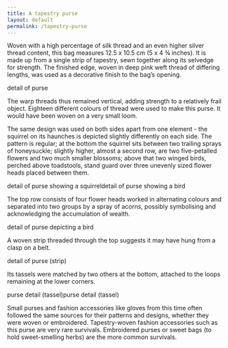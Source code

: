 ```yaml
---
title: A tapestry purse
layout: default
permalink: /tapestry-purse
---
```


Woven with a high percentage of silk thread and an even higher silver thread content, this bag measures 12.5 x 10.5 cm (5 x 4 ¾ inches). It is made up from a single strip of tapestry, sewn together along its selvedge for strength. The finished edge, woven in deep pink weft thread of differing lengths, was used as a decorative finish to the bag’s opening.

detail of purse

The warp threads thus remained vertical, adding strength to a relatively frail object. Eighteen different colours of thread were used to make this purse. It would have been woven on a very small loom.

The same design was used on both sides apart from one element - the squirrel on its haunches is depicted slightly differently on each side. The pattern is regular; at the bottom the squirrel sits between two trailing sprays of honeysuckle; slightly higher, almost a second row, are two five-petalled flowers and two much smaller blossoms; above that two winged birds, perched above toadstools, stand guard over three unevenly sized flower heads placed between them.

detail of purse showing a squirreldetail of purse showing a bird

The top row consists of four flower heads worked in alternating colours and separated into two groups by a spray of acorns, possibly symbolising and acknowledging the accumulation of wealth.

detail of purse depicting a bird

A woven strip threaded through the top suggests it may have hung from a clasp on a belt.

detail of purse (strip)

Its tassels were matched by two others at the bottom, attached to the loops remaining at the lower corners.

purse detail (tassel)purse detail (tassel)

Small purses and fashion accessories like gloves from this time often followed the same sources for their patterns and designs, whether they were woven or embroidered. Tapestry-woven fashion accessories such as this purse are very rare survivals. Embroidered purses or sweet bags (to hold sweet-smelling herbs) are the more common survivals.
